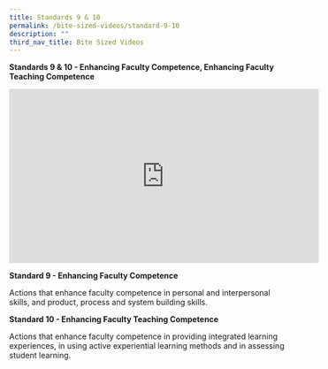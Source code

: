 ```yaml
---
title: Standards 9 & 10
permalink: /bite-sized-videos/standard-9-10
description: ""
third_nav_title: Bite Sized Videos
---
```

**Standards 9 & 10 - Enhancing Faculty Competence, Enhancing Faculty Teaching Competence**

<iframe width="560" height="315" src="https://www.youtube.com/embed/4SexqH7b8qs" title="YouTube video player" frameborder="0" allow="accelerometer; autoplay; clipboard-write; encrypted-media; gyroscope; picture-in-picture" allowfullscreen></iframe>

**Standard 9 - Enhancing Faculty Competence**

Actions that enhance faculty competence in personal and interpersonal skills, and product, process and system building skills.

**Standard 10 - Enhancing Faculty Teaching Competence**

Actions that enhance faculty competence in providing integrated learning experiences, in using active experiential learning methods and in assessing student learning.

